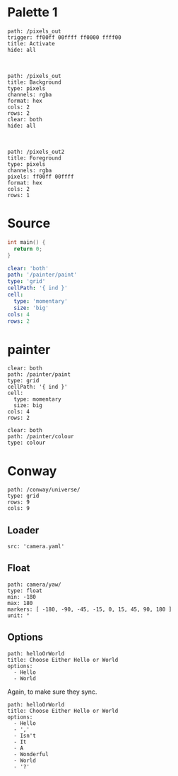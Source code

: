 # Palette 1

``` control
path: /pixels_out
trigger: ff00ff 00ffff ff0000 ffff00
title: Activate
hide: all
```
<br/>

``` control
path: /pixels_out
title: Background
type: pixels
channels: rgba
format: hex
cols: 2
rows: 2
clear: both
hide: all
```

<br/>

``` control
path: /pixels_out2
title: Foreground
type: pixels
channels: rgba
pixels: ff00ff 00ffff
format: hex
cols: 2
rows: 1
```




# Source

``` c
int main() {
  return 0;
}
```

``` yaml
clear: 'both'
path: '/painter/paint'
type: 'grid'
cellPath: '{ ind }'
cell:
  type: 'momentary'
  size: 'big'
cols: 4
rows: 2
```

# painter

``` control
clear: both
path: /painter/paint
type: grid
cellPath: '{ ind }'
cell:
  type: momentary
  size: big
cols: 4
rows: 2
```

``` control
clear: both
path: /painter/colour
type: colour
```


# Conway

``` control
path: /conway/universe/
type: grid
rows: 9
cols: 9
```



## Loader

``` control
src: 'camera.yaml'
```


## Float

``` control
path: camera/yaw/
type: float
min: -180
max: 180
markers: [ -180, -90, -45, -15, 0, 15, 45, 90, 180 ]
unit: °
```

## Options

``` control
path: helloOrWorld
title: Choose Either Hello or World
options:
  - Hello
  - World
```
Again, to make sure they sync.
``` control
path: helloOrWorld
title: Choose Either Hello or World
options:
  - Hello
  - ','
  - Isn't
  - It
  - A
  - Wonderful
  - World
  - '?'
```
